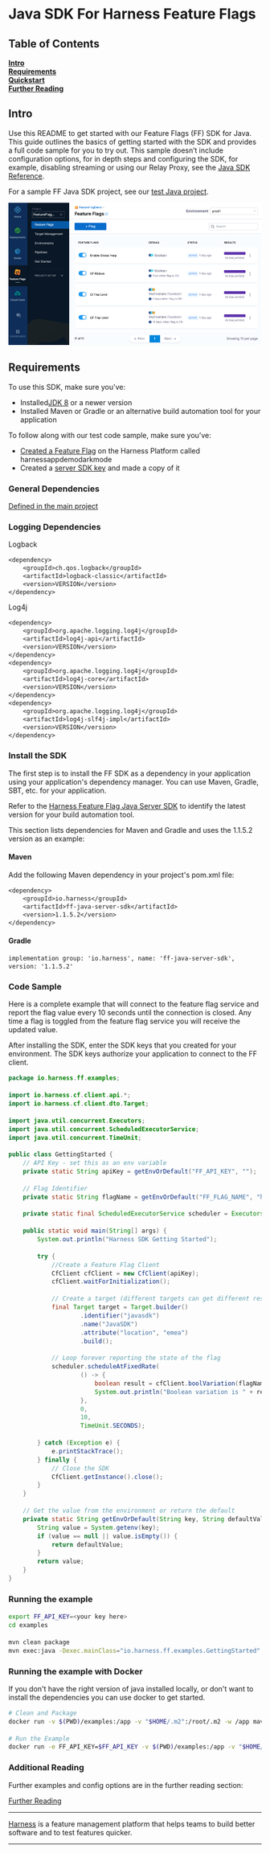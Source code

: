 Java SDK For Harness Feature Flags
========================

## Table of Contents
**[Intro](#Intro)**<br>
**[Requirements](#Requirements)**<br>
**[Quickstart](#Quickstart)**<br>
**[Further Reading](docs/further_reading.md)**<br>


## Intro

Use this README to get started with our Feature Flags (FF) SDK for Java. This guide outlines the basics of getting started with the SDK and provides a full code sample for you to try out.
This sample doesn’t include configuration options, for in depth steps and configuring the SDK, for example, disabling streaming or using our Relay Proxy, see the  [Java SDK Reference](https://ngdocs.harness.io/article/i7et9ebkst-integrate-feature-flag-with-java-sdk).

For a sample FF Java SDK project, see our [test Java project](https://github.com/harness/ff-java-server-sdk/blob/main/examples/src/main/java/io/harness/ff/examples/GettingStarted.java).


![FeatureFlags](https://github.com/harness/ff-java-server-sdk/raw/main/docs/images/ff-gui.png)

## Requirements

To use this SDK, make sure you've:

- Installed[JDK 8](https://openjdk.java.net/install/) or a newer version<br>
- Installed Maven or Gradle or an alternative build automation tool for your application

To follow along with our test code sample, make sure you’ve:
- [Created a Feature Flag](https://ngdocs.harness.io/article/1j7pdkqh7j-create-a-feature-flag) on the Harness Platform called harnessappdemodarkmode
- Created a [server SDK key](https://ngdocs.harness.io/article/1j7pdkqh7j-create-a-feature-flag#step_3_create_an_sdk_key) and made a copy of it

### General Dependencies

[Defined in the main project](./pom.xml)

### Logging Dependencies

Logback
```pom
<dependency>
    <groupId>ch.qos.logback</groupId>
    <artifactId>logback-classic</artifactId>
    <version>VERSION</version>
</dependency>
```

Log4j
```pom
<dependency>
    <groupId>org.apache.logging.log4j</groupId>
    <artifactId>log4j-api</artifactId>
    <version>VERSION</version>
</dependency>
<dependency>
    <groupId>org.apache.logging.log4j</groupId>
    <artifactId>log4j-core</artifactId>
    <version>VERSION</version>
</dependency>
<dependency>
    <groupId>org.apache.logging.log4j</groupId>
    <artifactId>log4j-slf4j-impl</artifactId>
    <version>VERSION</version>
</dependency>
```

### Install the SDK

The first step is to install the FF SDK as a dependency in your application using your application's dependency manager. You can use Maven, Gradle, SBT, etc. for your application.

Refer to the [Harness Feature Flag Java Server SDK](https://mvnrepository.com/artifact/io.harness/ff-java-server-sdk) to identify the latest version for your build automation tool.

This section lists dependencies for Maven and Gradle and uses the 1.1.5.2 version as an example:

#### Maven

Add the following Maven dependency in your project's pom.xml file:
```pom
<dependency>
    <groupId>io.harness</groupId>
    <artifactId>ff-java-server-sdk</artifactId>
    <version>1.1.5.2</version>
</dependency>
```

#### Gradle

```
implementation group: 'io.harness', name: 'ff-java-server-sdk', version: '1.1.5.2'
```

### Code Sample
Here is a complete example that will connect to the feature flag service and report the flag value every 10 seconds until the connection is closed.
Any time a flag is toggled from the feature flag service you will receive the updated value.

After installing the SDK, enter the SDK keys that you created for your environment. The SDK keys authorize your application to connect to the FF client.

```java
package io.harness.ff.examples;

import io.harness.cf.client.api.*;
import io.harness.cf.client.dto.Target;

import java.util.concurrent.Executors;
import java.util.concurrent.ScheduledExecutorService;
import java.util.concurrent.TimeUnit;

public class GettingStarted {
    // API Key - set this as an env variable
    private static String apiKey = getEnvOrDefault("FF_API_KEY", "");

    // Flag Identifier
    private static String flagName = getEnvOrDefault("FF_FLAG_NAME", "harnessappdemodarkmode");

    private static final ScheduledExecutorService scheduler = Executors.newScheduledThreadPool(1);

    public static void main(String[] args) {
        System.out.println("Harness SDK Getting Started");

        try {
            //Create a Feature Flag Client
            CfClient cfClient = new CfClient(apiKey);
            cfClient.waitForInitialization();

            // Create a target (different targets can get different results based on rules.  This includes a custom attribute 'location')
            final Target target = Target.builder()
                    .identifier("javasdk")
                    .name("JavaSDK")
                    .attribute("location", "emea")
                    .build();

            // Loop forever reporting the state of the flag
            scheduler.scheduleAtFixedRate(
                    () -> {
                        boolean result = cfClient.boolVariation(flagName, target, false);
                        System.out.println("Boolean variation is " + result);
                    },
                    0,
                    10,
                    TimeUnit.SECONDS);

        } catch (Exception e) {
            e.printStackTrace();
        } finally {
            // Close the SDK
            CfClient.getInstance().close();
        }
    }

    // Get the value from the environment or return the default
    private static String getEnvOrDefault(String key, String defaultValue) {
        String value = System.getenv(key);
        if (value == null || value.isEmpty()) {
            return defaultValue;
        }
        return value;
    }
}
```

### Running the example

```bash
export FF_API_KEY=<your key here>
cd examples

mvn clean package
mvn exec:java -Dexec.mainClass="io.harness.ff.examples.GettingStarted"
```

### Running the example with Docker
If you don't have the right version of java installed locally, or don't want to install the dependencies you can
use docker to get started.

```bash
# Clean and Package
docker run -v $(PWD)/examples:/app -v "$HOME/.m2":/root/.m2 -w /app maven:3.3-jdk-8 mvn clean package

# Run the Example
docker run -e FF_API_KEY=$FF_API_KEY -v $(PWD)/examples:/app -v "$HOME/.m2":/root/.m2 -w /app maven:3.3-jdk-8 mvn exec:java -Dexec.mainClass="io.harness.ff.examples.GettingStarted"
```


### Additional Reading

Further examples and config options are in the further reading section:

[Further Reading](docs/further_reading.md)


-------------------------
[Harness](https://www.harness.io/) is a feature management platform that helps teams to build better software and to
test features quicker.

-------------------------
